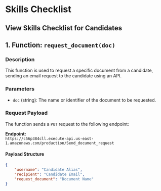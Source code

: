 # Skills Checklist

## View Skills Checklist for Candidates

## 1. **Function: `request_document(doc)`**

### Description

This function is used to request a specific document from a candidate, sending an email request to the candidate using an API.

### Parameters

- `doc` (string): The name or identifier of the document to be requested.

### Request Payload

The function sends a `PUT` request to the following endpoint:

**Endpoint:**  
`https://c56p384cll.execute-api.us-east-1.amazonaws.com/production/Send_document_request`

#### Payload Structure

```json
{
    "username": "Candidate Alias",
    "recipient": "Candidate Email",
    "request_document": "Document Name"
}
```
